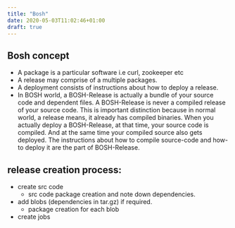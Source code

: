 ```yaml
---
title: "Bosh"
date: 2020-05-03T11:02:46+01:00
draft: true
---
```


## Bosh concept

* A package is a particular software i.e curl, zookeeper etc
* A release may comprise of a multiple packages.
* A deployment consists of instructions about how to deploy a release.
* In BOSH world, a BOSH-Release is actually a bundle of your source code and dependent files. A BOSH-Release is never a compiled release of your source code. This is important distinction because in normal world, a release means, it already has compiled binaries. When you actually deploy a BOSH-Release, at that time, your source code is compiled. And at the same time your compiled source also gets deployed. The instructions about how to compile source-code and how-to deploy it are the part of BOSH-Release.

## release creation process:
* create src code
   * src code package creation and note down dependencies.
* add blobs (dependencies in tar.gz) if required.
   * package creation for each blob
* create jobs

